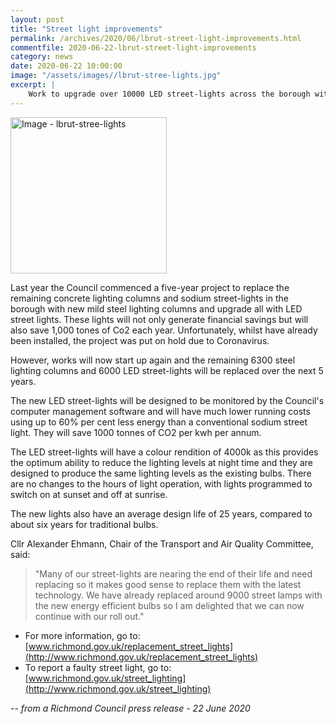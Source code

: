 ```yaml
---
layout: post
title: "Street light improvements"
permalink: /archives/2020/06/lbrut-street-light-improvements.html
commentfile: 2020-06-22-lbrut-street-light-improvements
category: news
date: 2020-06-22 10:00:00
image: "/assets/images//lbrut-stree-lights.jpg"
excerpt: |
    Work to upgrade over 10000 LED street-lights across the borough with more energy-efficient LEDs has restarted.
---
```

<a href="/assets/images//lbrut-stree-lights.jpg" title="Click for a larger image"><img src="/assets/images//lbrut-stree-lights-thumb.jpg" width="250" alt="Image - lbrut-stree-lights"  class="photo right"/></a>

Last year the Council commenced a five-year project to replace the remaining concrete lighting columns and sodium street-lights in the borough with new mild steel lighting columns and upgrade all with LED street lights. These lights will not only generate financial savings but will also save 1,000 tones of Co2 each year. Unfortunately, whilst  have already been installed, the project was put on hold due to Coronavirus.


However, works will now start up again and the remaining 6300 steel lighting columns and 6000 LED street-lights will be replaced over the next 5 years.


The new LED street-lights will be designed to be monitored by the Council's computer management software and will have much lower running costs using up to 60% per cent less energy than a conventional sodium street light. They will save 1000 tonnes of CO2 per kwh per annum.


The LED street-lights will have a colour rendition of 4000k as this provides the optimum ability to reduce the lighting levels at night time and they are designed to produce the same lighting levels as the existing bulbs. There are no changes to the hours of light operation, with lights programmed to switch on at sunset and off at sunrise.


The new lights also have an average design life of 25 years, compared to about six years for traditional bulbs.


Cllr Alexander Ehmann, Chair of the Transport and Air Quality Committee, said:


> "Many of our street-lights are nearing the end of their life and need replacing so it makes good sense to replace them with the latest technology. We have already replaced around 9000 street lamps with the new energy efficient bulbs so I am delighted that we can now continue with our roll out."


- For more information, go to: [www.richmond.gov.uk/replacement_street_lights](http://www.richmond.gov.uk/replacement_street_lights)
- To report a faulty street light, go to: [www.richmond.gov.uk/street_lighting](http://www.richmond.gov.uk/street_lighting)


<cite>-- from a Richmond Council press release - 22 June 2020</cite>
